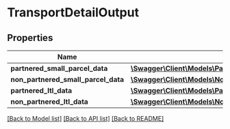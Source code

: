 # TransportDetailOutput

## Properties
Name | Type | Description | Notes
------------ | ------------- | ------------- | -------------
**partnered_small_parcel_data** | [**\Swagger\Client\Models\PartneredSmallParcelDataOutput**](PartneredSmallParcelDataOutput.md) |  | [optional] 
**non_partnered_small_parcel_data** | [**\Swagger\Client\Models\NonPartneredSmallParcelDataOutput**](NonPartneredSmallParcelDataOutput.md) |  | [optional] 
**partnered_ltl_data** | [**\Swagger\Client\Models\PartneredLtlDataOutput**](PartneredLtlDataOutput.md) |  | [optional] 
**non_partnered_ltl_data** | [**\Swagger\Client\Models\NonPartneredLtlDataOutput**](NonPartneredLtlDataOutput.md) |  | [optional] 

[[Back to Model list]](../../README.md#documentation-for-models) [[Back to API list]](../../README.md#documentation-for-api-endpoints) [[Back to README]](../../README.md)

